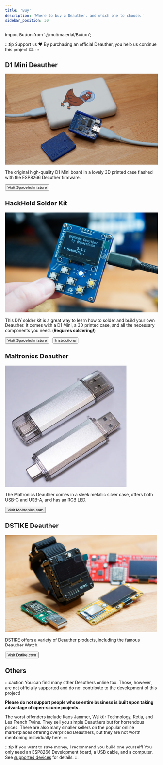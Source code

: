 ```yaml
---
title: 'Buy'
description: 'Where to buy a Deauther, and which one to choose.'
sidebar_position: 30
---
```


import Button from '@mui/material/Button';

:::tip Support us ❤️
By purchasing an official Deauther, you help us continue this project 😊.
:::

<!--
## Spacehuhn Deauther
<img src='/img/buy/<SPACEHUHN>' alt='Spacehuhn D1 Mini Deauther' width='400px'/>

Check out Spacehuhn Store to get a Deauther directly from us.

<Button href='https://spacehuhn.store' target='_blank' variant='contained'>Visit spacehuhn.store</Button>
-->

## D1 Mini Deauther

<img src='/img/buy/d1mini.jpg' alt='Spacehuhn D1 Mini Deauther' width='600px'/>

The original high-quality D1 Mini board in a lovely 3D printed case flashed with the ESP8266 Deauther firmware.  

<Button href='https://spacehuhn.store/products/deauther-d1-mini' target='_blank' variant='contained'>Visit Spacehuhn.store</Button>

## HackHeld Solder Kit

<img src='/img/buy/hackheld.jpg' alt='HackHeld Vega II' width='600px'/>

This DIY solder kit is a great way to learn how to solder and build your own Deauther. It comes with a D1 Mini, a 3D printed case, and all the necessary components you need. (**Requires soldering!**)

<Button href='https://spacehuhn.store/products/hackheld-vega-ii-kit' target='_blank' variant='contained'>Visit Spacehuhn.store</Button>
&nbsp;
<Button href='https://hackheld.spacehuhn.com' target='_blank' variant='contained'>Instructions</Button>

## Maltronics Deauther

<img src='/img/buy/maltronics.jpg' alt='Maltronics WiFi Deauther' width='400px'/>

The Maltronics Deauther comes in a sleek metallic silver case, offers both USB-C and USB-A, and has an RGB LED. 

<Button href='https://maltronics.com/products/wifi-deauther' target='_blank' variant='contained'>Visit Maltronics.com</Button>

## DSTIKE Deauther

<img src='/img/buy/dstikes.jpg' alt='DSTIKE Deauthers' width='500px' />

DSTIKE offers a variety of Deauther products, including the famous Deauther Watch.

<Button href='https://dstike.com/collections/all/deauther#MainContent' target='_blank' variant='contained'>Visit Dstike.com</Button>

## Others

:::caution
You can find many other Deauthers online too. Those, however, are not officially supported and do not contribute to the development of this project!  

**Please do not support people whose entire business is built upon taking advantage of open-source projects.**

The worst offenders include Kaos Jammer, Walkür Technology, Retia, and Les French Twins. They sell you simple Deauthers but for horrendous prices. There are also many smaller sellers on the popular online marketplaces offering overpriced Deauthers, but they are not worth mentioning individually here.
:::

:::tip
If you want to save money, I recommend you build one yourself! You only need an ESP8266 Development board, a USB cable, and a computer. See [supported devices](/docs/diy/supported-devices) for details.
:::